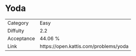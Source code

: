 # Yoda

<table>
    <tr>
        <td>Category</td>
        <td>Easy</td>
    </tr>
    <tr>
        <td>Diffulty</td>
        <td>2.2</td>
    </tr>
    <tr>
        <td>Acceptance</td>
        <td>44.06 %</td>
    </tr>
    <tr>
        <td>Link</td>
        <td>https://open.kattis.com/problems/yoda</td>
    </tr>
</table>